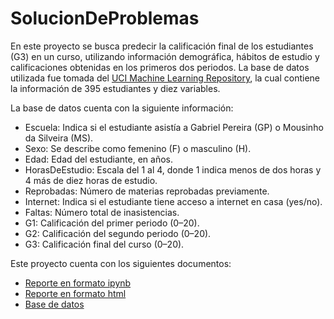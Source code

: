 # SolucionDeProblemas
En este proyecto se busca predecir la calificación final de los estudiantes (G3) en un curso, utilizando información demográfica, hábitos de estudio y calificaciones obtenidas en los primeros dos periodos.
La base de datos utilizada fue tomada del [UCI Machine Learning Repository](https://archive.ics.uci.edu/dataset/320/student+performance?utm_source=chatgpt.com), la cual contiene la información de 395 estudiantes y diez variables.

La base de datos cuenta con la siguiente información:
* Escuela: Indica si el estudiante asistía a Gabriel Pereira (GP) o Mousinho da Silveira (MS).
* Sexo: Se describe como femenino (F) o masculino (H).
* Edad: Edad del estudiante, en años.
* HorasDeEstudio: Escala del 1 al 4, donde 1 indica menos de dos horas y 4 más de diez horas de estudio.
* Reprobadas: Número de materias reprobadas previamente.
* Internet: Indica si el estudiante tiene acceso a internet en casa (yes/no).
* Faltas: Número total de inasistencias.
* G1: Calificación del primer periodo (0–20).
* G2: Calificación del segundo periodo (0–20).
* G3: Calificación final del curso (0–20).

Este proyecto cuenta con los siguientes documentos:
* [Reporte en formato ipynb](A1.5_645700.ipynb)
* [Reporte en formato html](A1.5_645700.html)
* [Base de datos](Calificaciones.csv)
